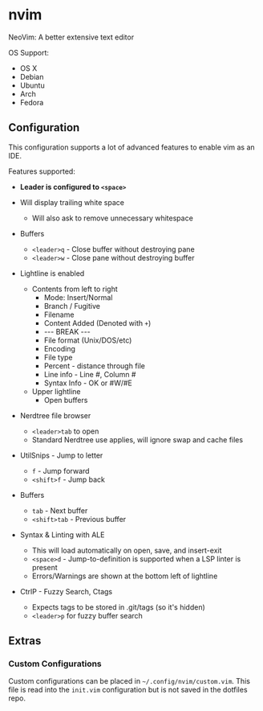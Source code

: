 # nvim

NeoVim: A better extensive text editor

OS Support:
* OS X
* Debian
* Ubuntu
* Arch
* Fedora

## Configuration
This configuration supports a lot of advanced features to enable vim as an IDE.

Features supported:
* **Leader is configured to `<space>`**
* Will display trailing white space
  * Will also ask to remove unnecessary whitespace
* Buffers
  * `<leader>q` - Close buffer without destroying pane
  * `<leader>w` - Close pane without destroying buffer

* Lightline is enabled
  * Contents from left to right
    * Mode: Insert/Normal
    * Branch / Fugitive
    * Filename
    * Content Added (Denoted with `+`)
    * --- BREAK ---
    * File format (Unix/DOS/etc)
    * Encoding
    * File type
    * Percent - distance through file
    * Line info - Line #, Column #
    * Syntax Info - OK or #W/#E
  * Upper lightline
    * Open buffers
* Nerdtree file browser
  * `<leader>tab` to open
  * Standard Nerdtree use applies, will ignore swap and cache files
* UtilSnips - Jump to letter
  * `f` - Jump forward
  * `<shift>f` - Jump back
* Buffers
  * `tab` - Next buffer
  * `<shift>tab` - Previous buffer
* Syntax & Linting with ALE
  * This will load automatically on open, save, and insert-exit
  * `<space>d` - Jump-to-definition is supported when a LSP linter is present
  * Errors/Warnings are shown at the bottom left of lightline
* CtrlP - Fuzzy Search, Ctags
  * Expects tags to be stored in .git/tags (so it's hidden)
  * `<leader>p` for fuzzy buffer search

## Extras
### Custom Configurations
Custom configurations can be placed in `~/.config/nvim/custom.vim`. This file is read into the `init.vim` configuration but is not saved in the dotfiles repo.

